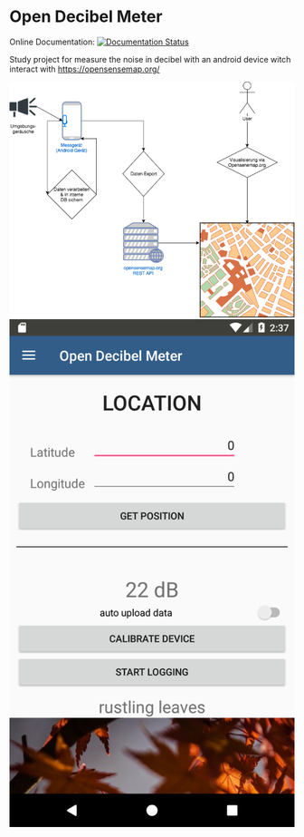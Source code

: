 # Open Decibel Meter

Online Documentation: [![Documentation Status](//readthedocs.org/projects/opendecibelmeter/badge/?version=latest)](https://opendecibelmeter.readthedocs.io/de/latest/?badge=latest)


Study project for measure the noise in decibel with an android device witch interact with https://opensensemap.org/

![Software Design](docs/_static/Lautstaerke.png)
![App preview](docs/_static/app_start_01.png)
